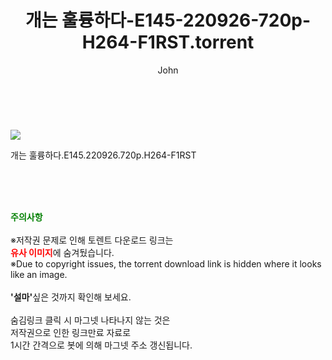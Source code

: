 ﻿---
layout: post
title:  "    개는 훌륭하다-E145-220926-720p-H264-F1RST.torrent"
author: John
categories: [ TV ]
tags: [  ]
image: https://torrentrj55.com/uploadfile/full/56147ef87c130aa2c4c5e0b06d21ef9c166c9bbe.jpg 
description: "    개는 훌륭하다-E145-220926-720p-H264-F1RST torrent 정보 공유"
toc: true
toc_sticky: true
---

<br>
<p><img src="https://torrentrj55.com/uploadfile/full/56147ef87c130aa2c4c5e0b06d21ef9c166c9bbe.jpg"/></p>
 개는 훌륭하다.E145.220926.720p.H264-F1RST  
    
<br><br><br>
<p data-ke-size="size16"><b><span style="color: green;">주의사항</span></b><br /><br />※저작권 문제로 인해 토렌트 다운로드 링크는<br /><b><span style="color: red;">유사 이미지</span></b>에 숨겨뒀습니다.<br />※Due to copyright issues, the torrent download link is hidden where it looks like an image.<br /><br /><b>'설마'</b>싶은 것까지 확인해 보세요.<br /><br />숨김링크 클릭 시 마그넷 나타나지 않는 것은<br />저작권으로 인한 링크만료 자료로<br />1시간 간격으로 봇에 의해 마그넷 주소 갱신됩니다.</p>
